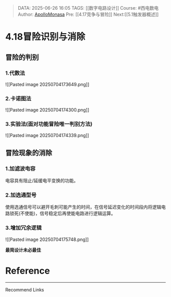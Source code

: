 > DATA: 2025-06-26 16:05
> TAGS: [[数字电路设计]]
> Course: #西电数电 
> Author: [ApolloMonasa](https://github.com/ApolloMonasa)
> Pre: [[4.17竞争与冒险]]
> Next:[[5.1触发器概述]]


# 4.18冒险识别与消除
## 冒险的判别
### 1.代数法
![[Pasted image 20250704173649.png]]
### 2.卡诺图法
![[Pasted image 20250704174300.png]]
### 3.实验法(面对功能冒险唯一判别方法)
![[Pasted image 20250704174339.png]]

## 冒险现象的消除
### 1.加滤波电容
电容具有阻止/延缓电平变换的功能。
### 2.加选通型号
使用选通信号可以避开毛刺可能产生的时间，在信号延迟变化的时间段内将逻辑电路锁死(不使能)，信号稳定后再使能电路进行逻辑运算。
### 3.增加冗余逻辑
![[Pasted image 20250704175748.png]]

**最简设计未必最佳**
# Reference


---
Recommend Links
